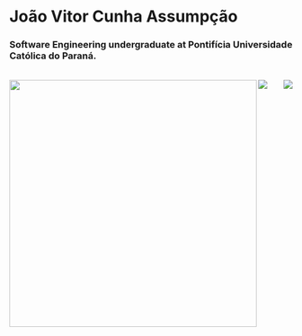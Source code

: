 # João Vitor Cunha Assumpção  
### Software Engineering undergraduate at Pontifícia Universidade Católica do Paraná.  
<br>

<!--
![JVCAv1's GitHub activity graph](https://activity-graph.herokuapp.com/graph?username=JVCAv1&count_private=true&hide_border=true&theme=redical)
|                                                                                                                                                        |                                                                                                                                                                  |
|--------------------------------------------------------------------------------------------------------------------------------------------------------|------------------------------------------------------------------------------------------------------------------------------------------------------------------|
| ![JVCAv1's github stats](https://github-readme-stats.vercel.app/api?username=JVCAv1&count_private=true&hide_border=true&show_icons=true&theme=radical) | ![JVCAv1's github stats](https://github-readme-stats.vercel.app/api/top-langs/?username=JVCAv1&count_private=true&hide_border=true&theme=radical&layout=compact) |
-->

<a href="https://github.com/JVCAv1">
<img src="https://activity-graph.herokuapp.com/graph?username=JVCAv1&count_private=true&hide_border=true&theme=react-dark" />
<img width="440" align="left" src="https://github-readme-stats.vercel.app/api?username=JVCAv1&count_private=true&hide_border=true&show_icons=true&theme=github_dark" /><img align="right" src="https://github-readme-stats.vercel.app/api/top-langs/?username=JVCAv1&count_private=true&hide_border=true&theme=github_dark&layout=compact&langs_count=10" />
</a>

